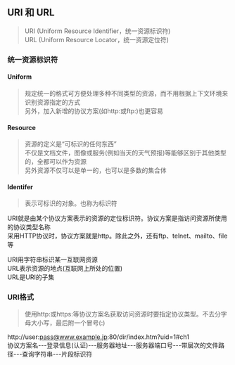 ## URI 和 URL
> URI (Uniform Resource Identifier，统一资源标识符)    
> URL (Uniform Resource Locator，统一资源定位符)
### 统一资源标识符
#### Uniform
> 规定统一的格式可方便处理多种不同类型的资源，而不用根据上下文环境来识别资源指定的方式    
> 另外，加入新增的协议方案(如http:或ftp:)也更容易
#### Resource
> 资源的定义是“可标识的任何东西”    
> 不仅是文档文件，图像或服务(例如当天的天气预报)等能够区别于其他类型的，全都可以作为资源    
> 另外资源不仅可以是单一的，也可以是多数的集合体
#### Identifer
> 表示可标识的对象。也称为标识符

URI就是由某个协议方案表示的资源的定位标识符。协议方案是指访问资源所使用的协议类型名称    
采用HTTP协议时，协议方案就是http。除此之外，还有ftp、telnet、mailto、file等

URI用字符串标识某一互联网资源    
URL表示资源的地点(互联网上所处的位置)    
URL是URI的子集
### URI格式
> 使用http:或https:等协议方案名获取访问资源时要指定协议类型。不去分字母大小写，最后附一个冒号(:)    

http://user:pass@www.example.jp:80/dir/index.htm?uid=1#ch1    
协议方案名---登录信息(认证)---服务器地址---服务器端口号---带层次的文件路径---查询字符串---片段标识符    
